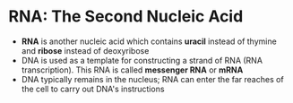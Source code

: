 # RNA: The Second Nucleic Acid

- **RNA** is another nucleic acid which contains **uracil** instead of thymine and **ribose** instead of deoxyribose
- DNA is used as a template for constructing a strand of RNA (RNA transcription). This RNA is called **messenger RNA** or **mRNA**
- DNA typically remains in the nucleus; RNA can enter the far reaches of the cell to carry out DNA's instructions
